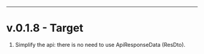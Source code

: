   
---

# v.0.1.8 - Target

1. Simplify the api: there is no need to use ApiResponseData (ResDto).





